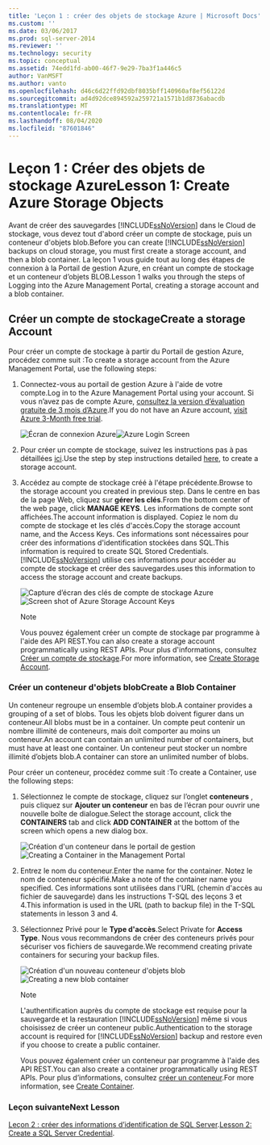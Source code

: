 ```yaml
---
title: 'Leçon 1 : créer des objets de stockage Azure | Microsoft Docs'
ms.custom: ''
ms.date: 03/06/2017
ms.prod: sql-server-2014
ms.reviewer: ''
ms.technology: security
ms.topic: conceptual
ms.assetid: 74edd1fd-ab00-46f7-9e29-7ba3f1a446c5
author: VanMSFT
ms.author: vanto
ms.openlocfilehash: d46c6d22ffd92dbf8035bff140960af8ef56122d
ms.sourcegitcommit: ad4d92dce894592a259721a1571b1d8736abacdb
ms.translationtype: MT
ms.contentlocale: fr-FR
ms.lasthandoff: 08/04/2020
ms.locfileid: "87601846"
---
```

# <a name="lesson-1-create-azure-storage-objects"></a><span data-ttu-id="d4617-102">Leçon 1 : Créer des objets de stockage Azure</span><span class="sxs-lookup"><span data-stu-id="d4617-102">Lesson 1: Create Azure Storage Objects</span></span>
  <span data-ttu-id="d4617-103">Avant de créer des sauvegardes [!INCLUDE[ssNoVersion](../includes/ssnoversion-md.md)] dans le Cloud de stockage, vous devez tout d'abord créer un compte de stockage, puis un conteneur d'objets blob.</span><span class="sxs-lookup"><span data-stu-id="d4617-103">Before you can create [!INCLUDE[ssNoVersion](../includes/ssnoversion-md.md)] backups on cloud storage, you must first create a storage account, and then a blob container.</span></span> <span data-ttu-id="d4617-104">La leçon 1 vous guide tout au long des étapes de connexion à la Portail de gestion Azure, en créant un compte de stockage et un conteneur d’objets BLOB.</span><span class="sxs-lookup"><span data-stu-id="d4617-104">Lesson 1 walks you through the steps of Logging into the Azure Management Portal, creating a storage account and a blob container.</span></span>  
  
## <a name="create-a-storage-account"></a><span data-ttu-id="d4617-105">Créer un compte de stockage</span><span class="sxs-lookup"><span data-stu-id="d4617-105">Create a storage Account</span></span>  
 <span data-ttu-id="d4617-106">Pour créer un compte de stockage à partir du Portail de gestion Azure, procédez comme suit :</span><span class="sxs-lookup"><span data-stu-id="d4617-106">To create a storage account from the Azure Management Portal, use the following steps:</span></span>  
  
1.  <span data-ttu-id="d4617-107">Connectez-vous au portail de gestion Azure à l'aide de votre compte.</span><span class="sxs-lookup"><span data-stu-id="d4617-107">Log in to the Azure Management Portal using your account.</span></span> <span data-ttu-id="d4617-108">Si vous n’avez pas de compte Azure, [consultez la version d’évaluation gratuite de 3 mois d’Azure](https://go.microsoft.com/fwlink/?LinkId=271927).</span><span class="sxs-lookup"><span data-stu-id="d4617-108">If you do not have an Azure account, [visit Azure 3-Month free trial](https://go.microsoft.com/fwlink/?LinkId=271927).</span></span>  
  
     <span data-ttu-id="d4617-109">![Écran de connexion Azure](../../2014/tutorials/media/windowazurelogin-backuptocloud.gif "Écran de connexion Azure")</span><span class="sxs-lookup"><span data-stu-id="d4617-109">![Azure Login Screen](../../2014/tutorials/media/windowazurelogin-backuptocloud.gif "Azure Login Screen")</span></span>  
  
2.  <span data-ttu-id="d4617-110">Pour créer un compte de stockage, suivez les instructions pas à pas détaillées [ici](https://go.microsoft.com/fwlink/?LinkId=271926).</span><span class="sxs-lookup"><span data-stu-id="d4617-110">Use the step by step instructions detailed [here](https://go.microsoft.com/fwlink/?LinkId=271926), to create a storage account.</span></span>  
  
3.  <span data-ttu-id="d4617-111">Accédez au compte de stockage créé à l'étape précédente.</span><span class="sxs-lookup"><span data-stu-id="d4617-111">Browse to the storage account you created in previous step.</span></span> <span data-ttu-id="d4617-112">Dans le centre en bas de la page Web, cliquez sur **gérer les clés**.</span><span class="sxs-lookup"><span data-stu-id="d4617-112">From the bottom center of the web page, click **MANAGE KEYS**.</span></span> <span data-ttu-id="d4617-113">Les informations de compte sont affichées.</span><span class="sxs-lookup"><span data-stu-id="d4617-113">The account information is displayed.</span></span> <span data-ttu-id="d4617-114">Copiez le nom du compte de stockage et les clés d'accès.</span><span class="sxs-lookup"><span data-stu-id="d4617-114">Copy the storage account name, and the Access Keys.</span></span> <span data-ttu-id="d4617-115">Ces informations sont nécessaires pour créer des informations d'identification stockées dans SQL.</span><span class="sxs-lookup"><span data-stu-id="d4617-115">This information is required to create SQL Stored Credentials.</span></span> [!INCLUDE[ssNoVersion](../includes/ssnoversion-md.md)] <span data-ttu-id="d4617-116">utilise ces informations pour accéder au compte de stockage et créer des sauvegardes.</span><span class="sxs-lookup"><span data-stu-id="d4617-116">uses this information to access the storage account and create backups.</span></span>  
  
     <span data-ttu-id="d4617-117">![Capture d’écran des clés de compte de stockage Azure](../../2014/tutorials/media/manageaccesskeys-backuptocloud.gif "Capture d’écran des clés de compte de stockage Azure")</span><span class="sxs-lookup"><span data-stu-id="d4617-117">![Screen shot of Azure Storage Account Keys](../../2014/tutorials/media/manageaccesskeys-backuptocloud.gif "Screen shot of Azure Storage Account Keys")</span></span>  
  
    > [!NOTE]  
    >  <span data-ttu-id="d4617-118">Vous pouvez également créer un compte de stockage par programme à l'aide des API REST.</span><span class="sxs-lookup"><span data-stu-id="d4617-118">You can also create a storage account programmatically using REST APIs.</span></span> <span data-ttu-id="d4617-119">Pour plus d'informations, consultez [Créer un compte de stockage](https://go.microsoft.com/fwlink/?LinkId=271928).</span><span class="sxs-lookup"><span data-stu-id="d4617-119">For more information, see [Create Storage Account](https://go.microsoft.com/fwlink/?LinkId=271928).</span></span>  
  
### <a name="create-a-blob-container"></a><span data-ttu-id="d4617-120">Créer un conteneur d'objets blob</span><span class="sxs-lookup"><span data-stu-id="d4617-120">Create a Blob Container</span></span>  
 <span data-ttu-id="d4617-121">Un conteneur regroupe un ensemble d’objets blob.</span><span class="sxs-lookup"><span data-stu-id="d4617-121">A container provides a grouping of a set of blobs.</span></span> <span data-ttu-id="d4617-122">Tous les objets blob doivent figurer dans un conteneur.</span><span class="sxs-lookup"><span data-stu-id="d4617-122">All blobs must be in a container.</span></span> <span data-ttu-id="d4617-123">Un compte peut contenir un nombre illimité de conteneurs, mais doit comporter au moins un conteneur.</span><span class="sxs-lookup"><span data-stu-id="d4617-123">An account can contain an unlimited number of containers, but must have at least one container.</span></span> <span data-ttu-id="d4617-124">Un conteneur peut stocker un nombre illimité d’objets blob.</span><span class="sxs-lookup"><span data-stu-id="d4617-124">A container can store an unlimited number of blobs.</span></span>  
  
 <span data-ttu-id="d4617-125">Pour créer un conteneur, procédez comme suit :</span><span class="sxs-lookup"><span data-stu-id="d4617-125">To create a Container, use the following steps:</span></span>  
  
1.  <span data-ttu-id="d4617-126">Sélectionnez le compte de stockage, cliquez sur l’onglet **conteneurs** , puis cliquez sur **Ajouter un conteneur** en bas de l’écran pour ouvrir une nouvelle boîte de dialogue.</span><span class="sxs-lookup"><span data-stu-id="d4617-126">Select the storage account, click the **CONTAINERS** tab and click **ADD CONTAINER** at the bottom of the screen which opens a new dialog box.</span></span>  
  
     <span data-ttu-id="d4617-127">![Création d'un conteneur dans le portail de gestion](../../2014/tutorials/media/backuptocloud.gif "Création d'un conteneur dans le portail de gestion")</span><span class="sxs-lookup"><span data-stu-id="d4617-127">![Creating a Container in the Management Portal](../../2014/tutorials/media/backuptocloud.gif "Creating a Container in the Management Portal")</span></span>  
  
2.  <span data-ttu-id="d4617-128">Entrez le nom du conteneur.</span><span class="sxs-lookup"><span data-stu-id="d4617-128">Enter the name for the container.</span></span> <span data-ttu-id="d4617-129">Notez le nom de conteneur spécifié.</span><span class="sxs-lookup"><span data-stu-id="d4617-129">Make a note of the container name you specified.</span></span> <span data-ttu-id="d4617-130">Ces informations sont utilisées dans l'URL (chemin d'accès au fichier de sauvegarde) dans les instructions T-SQL des leçons 3 et 4.</span><span class="sxs-lookup"><span data-stu-id="d4617-130">This information is used in the URL (path to backup file) in the T-SQL statements in lesson 3 and 4.</span></span>  
  
3.  <span data-ttu-id="d4617-131">Sélectionnez Privé pour le **Type d'accès**.</span><span class="sxs-lookup"><span data-stu-id="d4617-131">Select Private for **Access Type**.</span></span> <span data-ttu-id="d4617-132">Nous vous recommandons de créer des conteneurs privés pour sécuriser vos fichiers de sauvegarde.</span><span class="sxs-lookup"><span data-stu-id="d4617-132">We recommend creating private containers for securing your backup files.</span></span>  
  
     <span data-ttu-id="d4617-133">![Création d'un nouveau conteneur d'objets blob](../../2014/tutorials/media/backuptocloud-newblobcontainer.gif "Création d'un nouveau conteneur d'objets blob")</span><span class="sxs-lookup"><span data-stu-id="d4617-133">![Creating a new blob container](../../2014/tutorials/media/backuptocloud-newblobcontainer.gif "Creating a new blob container")</span></span>  
  
    > [!NOTE]  
    >  <span data-ttu-id="d4617-134">L'authentification auprès du compte de stockage est requise pour la sauvegarde et la restauration [!INCLUDE[ssNoVersion](../includes/ssnoversion-md.md)] même si vous choisissez de créer un conteneur public.</span><span class="sxs-lookup"><span data-stu-id="d4617-134">Authentication to the storage account is required for [!INCLUDE[ssNoVersion](../includes/ssnoversion-md.md)] backup and restore even if you choose to create a public container.</span></span>  
    >   
    >  <span data-ttu-id="d4617-135">Vous pouvez également créer un conteneur par programme à l'aide des API REST.</span><span class="sxs-lookup"><span data-stu-id="d4617-135">You can also create a container programmatically using REST APIs.</span></span> <span data-ttu-id="d4617-136">Pour plus d’informations, consultez [créer un conteneur](https://go.microsoft.com/fwlink/?LinkId=271946).</span><span class="sxs-lookup"><span data-stu-id="d4617-136">For more information, see [Create Container](https://go.microsoft.com/fwlink/?LinkId=271946).</span></span>  
  
### <a name="next-lesson"></a><span data-ttu-id="d4617-137">Leçon suivante</span><span class="sxs-lookup"><span data-stu-id="d4617-137">Next Lesson</span></span>  
 <span data-ttu-id="d4617-138">[Leçon 2 : créer des informations d’identification de SQL Server](../../2014/tutorials/lesson-2-create-a-sql-server-credential.md).</span><span class="sxs-lookup"><span data-stu-id="d4617-138">[Lesson 2: Create a SQL Server Credential](../../2014/tutorials/lesson-2-create-a-sql-server-credential.md).</span></span>  
  
  
